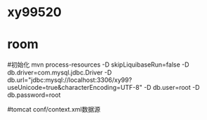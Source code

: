 # xy99520
# room
#初始化
mvn process-resources -D skipLiquibaseRun=false -D db.driver=com.mysql.jdbc.Driver -D db.url="jdbc:mysql://localhost:3306/xy99?useUnicode=true&characterEncoding=UTF-8" -D db.user=root -D db.password=root

#tomcat conf/context.xml数据源
<Resource auth="Container" driverClassName="com.mysql.jdbc.Driver" url="jdbc:mysql://39.108.98.36:3306/xy99?useUnicode=true&amp;characterEncoding=UTF-8" name="jdbc/xydb" type="javax.sql.DataSource" username="root" password="root"/>
